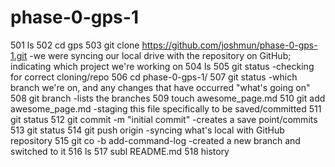 # phase-0-gps-1
  501  ls
  502  cd gps
  503  git clone https://github.com/joshmun/phase-0-gps-1.git
  	-we were syncing our local drive with the repository on GitHub; indicating which project we're working on
  504  ls
  505  git status
  	-checking for correct cloning/repo
  506  cd phase-0-gps-1/
  507  git status
  	-which branch we're on, and any changes that have occurred "what's going on"
  508  git branch
  	-lists the branches
  509  touch awesome_page.md
  510  git add awesome_page.md
  	-staging this file specifically to be saved/committed
  511  git status
  512  git commit -m "initial commit"
  	-creates a save point/commits
  513  git status
  514  git push origin
  	-syncing what's local with GitHub repository
  515  git co -b add-command-log
  	-created a new branch and switched to it
  516  ls
  517  subl README.md
  518  history